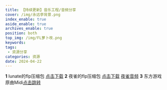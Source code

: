 ```yaml
---
title: 【持续更新】音乐工程/音频分享
cover: /img/永远亭背景.png
index_enable: true
aside_enable: true
archives_enable: true
position: both
top_img: /img/FL萝卜改.png
keywords: 
tags:
 - 资源分享
categories: 资源
date: 2024-04-22
---
```

**1** lunate的flp压缩包 [点击下载](/download/lunate.zip)
**2** 夜雀的flp压缩包 [点击下载](/download/雀.zip)
  [夜雀音频](/download/Nightbird.mp3)
**3** 东方游戏原曲Midi[点击跳转](https://akinabaka.github.io/%E4%B8%9C%E6%96%B9Midi/)

